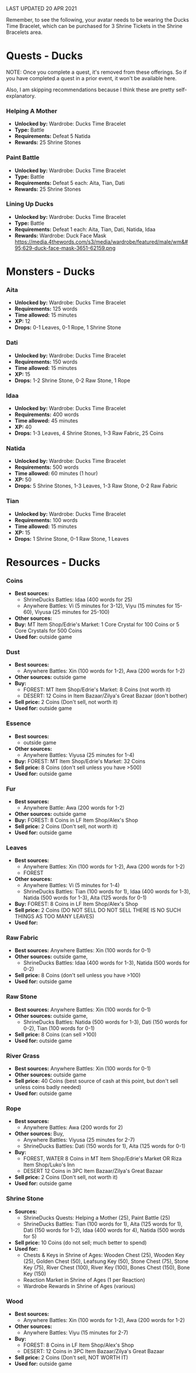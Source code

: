 LAST UPDATED 20 APR 2021

Remember, to see the following, your avatar needs to be wearing the Ducks Time Bracelet, which can be purchased for 3 Shrine Tickets in the Shrine Bracelets area.

# Quests - Ducks

NOTE: Once you complete a quest, it's removed from these offerings. So if you have completed a quest in a prior event, it won't be available here.

Also, I am skipping recommendations because I think these are pretty self-explanatory.

### Helping A Mother

- **Unlocked by:** Wardrobe: Ducks Time Bracelet
- **Type:** Battle
- **Requirements:** Defeat 5 Natida
- **Rewards:** 25 Shrine Stones

### Paint Battle

- **Unlocked by:** Wardrobe: Ducks Time Bracelet
- **Type:** Battle
- **Requirements:** Defeat 5 each: Aita, Tian, Dati
- **Rewards:** 25 Shrine Stones

### Lining Up Ducks

- **Unlocked by:** Wardrobe: Ducks Time Bracelet
- **Type:** Battle
- **Requirements:** Defeat 1 each: Aita, Tian, Dati, Natida, Idaa
- **Rewards:** Wardrobe: Duck Face  Mask https://media.4thewords.com/s3/media/wardrobe/featured/male/wm&#95;629-duck-face-mask-3651-62159.png

# Monsters - Ducks

### Aita

- **Unlocked by:** Wardrobe: Ducks Time Bracelet
- **Requirements:** 125 words
- **Time allowed:** 15 minutes
- **XP:** 12
- **Drops:** 0-1 Leaves, 0-1 Rope, 1 Shrine Stone

### Dati

- **Unlocked by:** Wardrobe: Ducks Time Bracelet
- **Requirements:** 150 words
- **Time allowed:** 15 minutes
- **XP:** 15
- **Drops:** 1-2 Shrine Stone, 0-2 Raw Stone, 1 Rope

### Idaa

- **Unlocked by:** Wardrobe: Ducks Time Bracelet
- **Requirements:** 400 words
- **Time allowed:** 45 minutes
- **XP:** 40
- **Drops:** 1-3 Leaves, 4 Shrine Stones, 1-3 Raw Fabric, 25 Coins

### Natida

- **Unlocked by:** Wardrobe: Ducks Time Bracelet
- **Requirements:** 500 words
- **Time allowed:** 60 minutes (1 hour)
- **XP:** 50
- **Drops:** 5 Shrine Stones, 1-3 Leaves, 1-3 Raw Stone, 0-2 Raw Fabric

### Tian

- **Unlocked by:** Wardrobe: Ducks Time Bracelet
- **Requirements:** 100 words
- **Time allowed:** 15 minutes
- **XP:** 15
- **Drops:** 1 Shrine Stone, 0-1 Raw Stone, 1 Leaves

# Resources - Ducks

### Coins

- **Best sources:** 
  - ShrineDucks Battles: Idaa (400 words for 25)
  - Anywhere Battles: Vi (5 minutes for 3-12), Viyu (15 minutes for 15-60), Viyusa (25 minutes for 25-100)
- **Other sources:**
- **Buy:** MT Item Shop/Edrie's Market: 1 Core Crystal for 100 Coins or 5 Core Crystals for 500 Coins
- **Used for:** outside game

### Dust

- **Best sources:** 
  - Anywhere Battles: Xin (100 words for 1-2), Awa (200 words for 1-2)
- **Other sources:** outside game
- **Buy:** 
  - FOREST:  MT Item Shop/Edrie's Market: 8 Coins (not worth it)
  - DESERT: 12 Coins in Item Bazaar/Zilya's Great Bazaar (don't bother)
- **Sell price:** 2 Coins (Don't sell, not worth it)
- **Used for:** outside game

### Essence

- **Best sources:** 
  - outside game
- **Other sources:** 
  - Anywhere Battles: Viyusa (25 minutes for 1-4)
- **Buy:** FOREST: MT Item Shop/Edrie's Market: 32 Coins
- **Sell price:** 8 Coins (don't sell unless you have >500)
- **Used for:** outside game

### Fur

- **Best sources:** 
  - Anywhere Battle: Awa (200 words for 1-2)
- **Other sources:** outside game
- **Buy:** FOREST: 8 Coins in LF Item Shop/Alex's Shop
- **Sell price:** 2 Coins (Don't sell, not worth it)
- **Used for:** outside game

### Leaves

- **Best sources:** 
  - Anywhere Battles: Xin (100 words for 1-2), Awa (200 words for 1-2)
  - FOREST
- **Other sources:** 
  - Anywhere Battles: Vi (5 minutes for 1-4)
  - ShrineDucks Battles: Tian (100 words for 1), Idaa (400 words for 1-3), Natida (500 words for 1-3), Aita (125 words for 0-1)
- **Buy:** FOREST: 8 Coins in LF Item Shop/Alex's Shop
- **Sell price:** 2 Coins (DO NOT SELL DO NOT SELL THERE IS NO SUCH THINGS AS TOO MANY LEAVES)
- **Used for:** 

### Raw Fabric

- **Best sources:** Anywhere Battles: Xin (100 words for 0-1)
- **Other sources:** outside game,
  - ShrineDucks Battles: Idaa (400 words for 1-3), Natida (500 words for 0-2)
- **Sell price:** 8 Coins (don't sell unless you have >100)
- **Used for:** outside game

### Raw Stone

- **Best sources:** Anywhere Battles: Xin (100 words for 0-1) 
- **Other sources:** outside game,
  - ShrineDucks Battles: Natida (500 words for 1-3), Dati (150 words for 0-2), Tian (100 words for 0-1)
- **Sell price:** 8 Coins (can sell >100)
- **Used for:** outside game

### River Grass

- **Best sources:** Anywhere Battles: Xin (100 words for 0-1)
- **Other sources:** outside game
- **Sell price:** 40 Coins (best source of cash at this point, but don't sell unless coins badly needed)
- **Used for:** outside game

### Rope

- **Best sources:** 
  - Anywhere Battles: Awa (200 words for 2)
- **Other sources:** Buy,
  - Anywhere Battles: Viyusa (25 minutes for 2-7)
  - ShrineDucks Battles: Dati (150 words for 1), Aita (125 words for 0-1)
- **Buy:** 
  - FOREST, WATER 8 Coins in MT Item Shop/Edrie's Market OR Riza Item Shop/Luko's Inn
  - DESERT 12 Coins in 3PC Item Bazaar/Zilya's Great Bazaar
- **Sell price:** 2 Coins (Don't sell, not worth it)
- **Used for:** outside game

### Shrine Stone

- **Sources:** 
  - ShrineDucks Quests: Helping a Mother (25), Paint Battle (25)
  - ShrineDucks Battles: Tian (100 words for 1), Aita (125 words for 1), Dati (150 words for 1-2), Idaa (400 words for 4), Natida (500 words for 5)
- **Sell price:** 10 Coins (do not sell; much better to spend)
- **Used for:** 
  - Chests & Keys in Shrine of Ages: Wooden Chest (25), Wooden Key (25), Golden Chest (50), Leafsung Key (50), Stone Chest (75), Stone Key (75), River Chest (100), River Key (100), Bones Chest (150), Bone Key (150)
  - Reaction Market in Shrine of Ages (1 per Reaction)
  - Wardrobe Rewards in Shrine of Ages (various)

### Wood

- **Best sources:** 
  - Anywhere Battles: Xin (100 words for 1-2), Awa (200 words for 1-2)
- **Other sources:** 
  - Anywhere Battles: Viyu (15 minutes for 2-7)
- **Buy:** 
  - FOREST: 8 Coins in LF Item Shop/Alex's Shop
  - DESERT: 12 Coins in 3PC Item Bazaar/Zilya's Great Bazaar
- **Sell price:** 2 Coins (Don't sell, NOT WORTH IT)
- **Used for:** outside game
